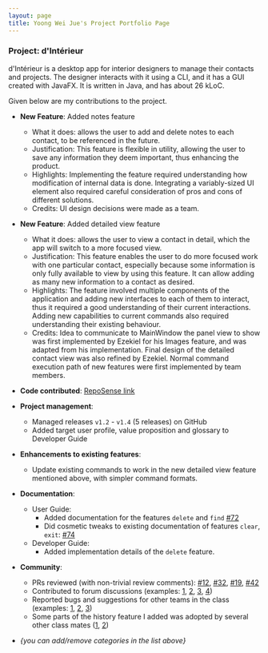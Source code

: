 ```yaml
---
layout: page
title: Yoong Wei Jue's Project Portfolio Page
---
```


### Project: d'Intérieur

d'Intérieur is a desktop app for interior designers to manage their contacts and projects. The designer interacts with it using a CLI, and it has a GUI created with JavaFX. It is written in Java, and has about 26 kLoC.

Given below are my contributions to the project.

* **New Feature**: Added notes feature
  * What it does: allows the user to add and delete notes to each contact, to be referenced in the future.
  * Justification: This feature is flexible in utility, allowing the user to save any information they deem important, thus enhancing the product.
  * Highlights: Implementing the feature required understanding how modification of internal data is done. Integrating a variably-sized UI element also required careful consideration of pros and cons of different solutions.
  * Credits: UI design decisions were made as a team.

* **New Feature**: Added detailed view feature
  * What it does: allows the user to view a contact in detail, which the app will switch to a more focused view.
  * Justification: This feature enables the user to do more focused work with one particular contact, especially because some information is only fully available to view by using this feature. It can allow adding as many new information to a contact as desired.
  * Highlights: The feature involved multiple components of the application and adding new interfaces to each of them to interact, thus it required a good understanding of their current interactions. Adding new capabilities to current commands also required understanding their existing behaviour.
  * Credits: Idea to communicate to MainWindow the panel view to show was first implemented by Ezekiel for his Images feature, and was adapted from his implementation. Final design of the detailed contact view was also refined by Ezekiel. Normal command execution path of new features were first implemented by team members.

* **Code contributed**: [RepoSense link](https://nus-cs2103-ay2122s2.github.io/tp-dashboard/?search=weijuey&breakdown=true&sort=groupTitle&sortWithin=title&since=2022-02-18&timeframe=commit&mergegroup=&groupSelect=groupByRepos&checkedFileTypes=docs~functional-code~test-code~other)

* **Project management**:
  * Managed releases `v1.2` - `v1.4` (5 releases) on GitHub
  * Added target user profile, value proposition and glossary to Developer Guide

* **Enhancements to existing features**:
  * Update existing commands to work in the new detailed view feature mentioned above, with simpler command formats.

* **Documentation**:
  * User Guide:
    * Added documentation for the features `delete` and `find` [\#72]()
    * Did cosmetic tweaks to existing documentation of features `clear`, `exit`: [\#74]()
  * Developer Guide:
    * Added implementation details of the `delete` feature.

* **Community**:
  * PRs reviewed (with non-trivial review comments): [\#12](), [\#32](), [\#19](), [\#42]()
  * Contributed to forum discussions (examples: [1](), [2](), [3](), [4]())
  * Reported bugs and suggestions for other teams in the class (examples: [1](), [2](), [3]())
  * Some parts of the history feature I added was adopted by several other class mates ([1](), [2]())
  

* _{you can add/remove categories in the list above}_
